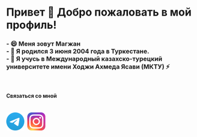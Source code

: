 <h1>Привет 👋 Добро пожаловать в мой профиль!</h1>

<!--
**magzhanabdi/magzhanabdi** is a ✨ _special_ ✨ repository because its `README.md` (this file) appears on your GitHub profile.

Here are some ideas to get you started:
-->
<h3>- 😄 Меня зовут Магжан <br>
- 🌱 Я родился 3 июня 2004 года в Туркестане. <br> 
- 🔭 Я учусь в Международный казахско-турецкий университете имени Ходжи Ахмеда Ясави (МКТУ) ⚡ <br>
</h3>
<br>
<h4>Связаться со мной</h4>
<br>
<a href="https://t.me/magzhanabdilla"><img src="./assets/telegram.svg" width="48"></a>&nbsp;
<a href="https://www.instagram.com/m.abdi901_/"><img src="./assets/instagram.svg" width="48"></a>



